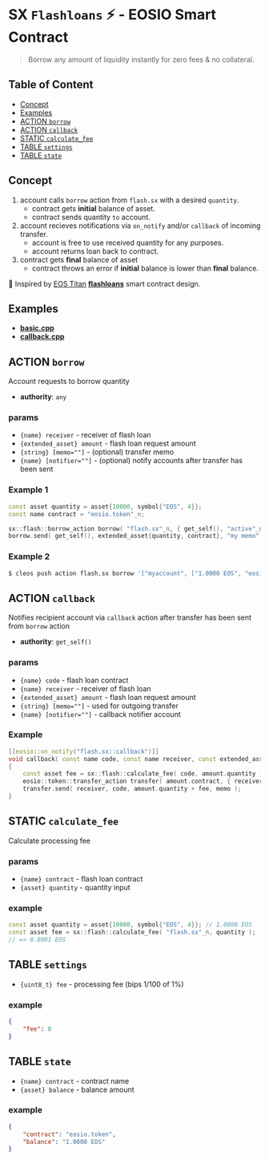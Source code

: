 # SX `Flashloans` ⚡️ - EOSIO Smart Contract

> Borrow any amount of liquidity instantly for zero fees & no collateral.

## Table of Content

- [Concept](#concept)
- [Examples](#examples)
- [ACTION `borrow`](#action-borrow)
- [ACTION `callback`](#action-callback)
- [STATIC `calculate_fee`](#static-calculate_fee)
- [TABLE `settings`](#action-settings)
- [TABLE `state`](#action-state)

## Concept

1. account calls `borrow` action from `flash.sx` with a desired `quantity`.
    - contract gets **initial** balance of asset.
    - contract sends quantity `to` account.
2. account recieves notifications via `on_notify` and/or `callback` of incoming transfer.
    - account is free to use received quantity for any purposes.
    - account returns loan back to contract.
3. contract gets **final** balance of asset
    - contract throws an error if **initial** balance is lower than **final** balance.

🙏 Inspired by [EOS Titan](http://eostitan.com) **[flashloans](https://github.com/CryptoMechanics/flashloans)** smart contract design.

## Examples

- [**basic.cpp**](/examples/basic.sx.cpp)
- [**callback.cpp**](/examples/callback.sx.cpp)

## ACTION `borrow`

Account requests to borrow quantity

- **authority**: `any`

### params

- `{name} receiver` - receiver of flash loan
- `{extended_asset} amount` - flash loan request amount
- `{string} [memo=""]` - (optional) transfer memo
- `{name} [notifier=""]` - (optional) notify accounts after transfer has been sent

### Example 1

```c++
const asset quantity = asset{10000, symbol{"EOS", 4}};
const name contract = "eosio.token"_n;

sx::flash::borrow_action borrow( "flash.sx"_n, { get_self(), "active"_n });
borrow.send( get_self(), extended_asset{quantity, contract}, "my memo", "notifyme" );
```

### Example 2

```bash
$ cleos push action flash.sx borrow '["myaccount", ["1.0000 EOS", "eosio.token"], "my memo", "notifyme"]' -p myaccount
```

## ACTION `callback`

Notifies recipient account via `callback` action after transfer has been sent from `borrow` action

- **authority**: `get_self()`

### params

- `{name} code` - flash loan contract
- `{name} receiver` - receiver of flash loan
- `{extended_asset} amount` - flash loan request amount
- `{string} [memo=""]` - used for outgoing transfer
- `{name} [notifier=""]` - callback notifier account

### Example

```c++
[[eosio::on_notify("flash.sx::callback")]]
void callback( const name code, const name receiver, const extended_asset amount, const string memo, const name notifier )
{
    const asset fee = sx::flash::calculate_fee( code, amount.quantity );
    eosio::token::transfer_action transfer( amount.contract, { receiver, "active"_n });
    transfer.send( receiver, code, amount.quantity + fee, memo );
}
```

## STATIC `calculate_fee`

Calculate processing fee

### params

- `{name} contract` - flash loan contract
- `{asset} quantity` - quantity input

### example

```c++
const asset quantity = asset{10000, symbol{"EOS", 4}}; // 1.0000 EOS
const asset fee = sx::flash::calculate_fee( "flash.sx"_n, quantity );
// => 0.0001 EOS
```

## TABLE `settings`

- `{uint8_t} fee` - processing fee (bips 1/100 of 1%)

### example

```json
{
    "fee": 0
}
```

## TABLE `state`

- `{name} contract` - contract name
- `{asset} balance` - balance amount

### example

```json
{
    "contract": "eosio.token",
    "balance": "1.0000 EOS"
}
```